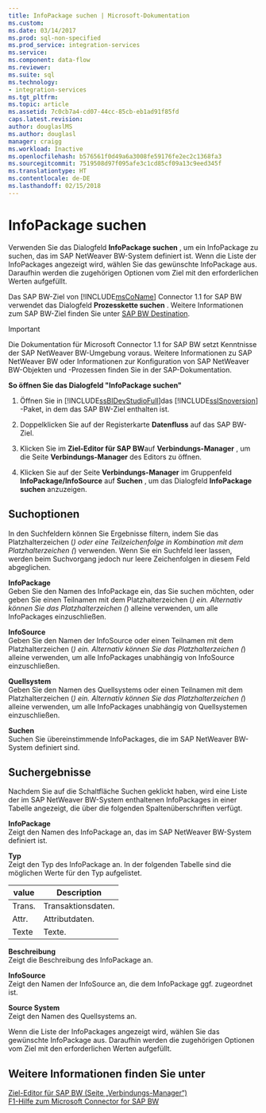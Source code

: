 ```yaml
---
title: InfoPackage suchen | Microsoft-Dokumentation
ms.custom: 
ms.date: 03/14/2017
ms.prod: sql-non-specified
ms.prod_service: integration-services
ms.service: 
ms.component: data-flow
ms.reviewer: 
ms.suite: sql
ms.technology:
- integration-services
ms.tgt_pltfrm: 
ms.topic: article
ms.assetid: 7c0cb7a4-cd07-44cc-85cb-eb1ad91f85fd
caps.latest.revision: 
author: douglaslMS
ms.author: douglasl
manager: craigg
ms.workload: Inactive
ms.openlocfilehash: b576561f0d49a6a3008fe59176fe2ec2c1368fa3
ms.sourcegitcommit: 7519508d97f095afe3c1cd85cf09a13c9eed345f
ms.translationtype: HT
ms.contentlocale: de-DE
ms.lasthandoff: 02/15/2018
---
```

# <a name="look-up-infopackage"></a>InfoPackage suchen
  Verwenden Sie das Dialogfeld **InfoPackage suchen** , um ein InfoPackage zu suchen, das im SAP NetWeaver BW-System definiert ist. Wenn die Liste der InfoPackages angezeigt wird, wählen Sie das gewünschte InfoPackage aus. Daraufhin werden die zugehörigen Optionen vom Ziel mit den erforderlichen Werten aufgefüllt.  
  
 Das SAP BW-Ziel von [!INCLUDE[msCoName](../../includes/msconame-md.md)] Connector 1.1 for SAP BW verwendet das Dialogfeld **Prozesskette suchen** . Weitere Informationen zum SAP BW-Ziel finden Sie unter [SAP BW Destination](../../integration-services/data-flow/sap-bw-destination.md).  
  
> [!IMPORTANT]  
>  Die Dokumentation für Microsoft Connector 1.1 for SAP BW setzt Kenntnisse der SAP NetWeaver BW-Umgebung voraus. Weitere Informationen zu SAP NetWeaver BW oder Informationen zur Konfiguration von SAP NetWeaver BW-Objekten und -Prozessen finden Sie in der SAP-Dokumentation.  
  
 **So öffnen Sie das Dialogfeld "InfoPackage suchen"**  
  
1.  Öffnen Sie in [!INCLUDE[ssBIDevStudioFull](../../includes/ssbidevstudiofull-md.md)]das [!INCLUDE[ssISnoversion](../../includes/ssisnoversion-md.md)] -Paket, in dem das SAP BW-Ziel enthalten ist.  
  
2.  Doppelklicken Sie auf der Registerkarte **Datenfluss** auf das SAP BW-Ziel.  
  
3.  Klicken Sie im **Ziel-Editor für SAP BW**auf **Verbindungs-Manager** , um die Seite **Verbindungs-Manager** des Editors zu öffnen.  
  
4.  Klicken Sie auf der Seite **Verbindungs-Manager** im Gruppenfeld **InfoPackage/InfoSource** auf **Suchen** , um das Dialogfeld **InfoPackage suchen** anzuzeigen.  
  
## <a name="lookup-options"></a>Suchoptionen  
 In den Suchfeldern können Sie Ergebnisse filtern, indem Sie das Platzhalterzeichen (*) oder eine Teilzeichenfolge in Kombination mit dem Platzhalterzeichen (*) verwenden. Wenn Sie ein Suchfeld leer lassen, werden beim Suchvorgang jedoch nur leere Zeichenfolgen in diesem Feld abgeglichen.  
  
 **InfoPackage**  
 Geben Sie den Namen des InfoPackage ein, das Sie suchen möchten, oder geben Sie einen Teilnamen mit dem Platzhalterzeichen (*) ein. Alternativ können Sie das Platzhalterzeichen (*) alleine verwenden, um alle InfoPackages einzuschließen.  
  
 **InfoSource**  
 Geben Sie den Namen der InfoSource oder einen Teilnamen mit dem Platzhalterzeichen (*) ein. Alternativ können Sie das Platzhalterzeichen (*) alleine verwenden, um alle InfoPackages unabhängig von InfoSource einzuschließen.  
  
 **Quellsystem**  
 Geben Sie den Namen des Quellsystems oder einen Teilnamen mit dem Platzhalterzeichen (*) ein. Alternativ können Sie das Platzhalterzeichen (*) alleine verwenden, um alle InfoPackages unabhängig von Quellsystemen einzuschließen.  
  
 **Suchen**  
 Suchen Sie übereinstimmende InfoPackages, die im SAP NetWeaver BW-System definiert sind.  
  
## <a name="lookup-results"></a>Suchergebnisse  
 Nachdem Sie auf die Schaltfläche Suchen geklickt haben, wird eine Liste der im SAP NetWeaver BW-System enthaltenen InfoPackages in einer Tabelle angezeigt, die über die folgenden Spaltenüberschriften verfügt.  
  
 **InfoPackage**  
 Zeigt den Namen des InfoPackage an, das im SAP NetWeaver BW-System definiert ist.  
  
 **Typ**  
 Zeigt den Typ des InfoPackage an. In der folgenden Tabelle sind die möglichen Werte für den Typ aufgelistet.  
  
|value|Description|  
|-----------|-----------------|  
|Trans.|Transaktionsdaten.|  
|Attr.|Attributdaten.|  
|Texte|Texte.|  
  
 **Beschreibung**  
 Zeigt die Beschreibung des InfoPackage an.  
  
 **InfoSource**  
 Zeigt den Namen der InfoSource an, die dem InfoPackage ggf. zugeordnet ist.  
  
 **Source System**  
 Zeigt den Namen des Quellsystems an.  
  
 Wenn die Liste der InfoPackages angezeigt wird, wählen Sie das gewünschte InfoPackage aus. Daraufhin werden die zugehörigen Optionen vom Ziel mit den erforderlichen Werten aufgefüllt.  
  
## <a name="see-also"></a>Weitere Informationen finden Sie unter  
 [Ziel-Editor für SAP BW &#40;Seite „Verbindungs-Manager“&#41;](../../integration-services/data-flow/sap-bw-destination-editor-connection-manager-page.md)   
 [F1-Hilfe zum Microsoft Connector for SAP BW](../../integration-services/microsoft-connector-for-sap-bw-f1-help.md)  
  
  
